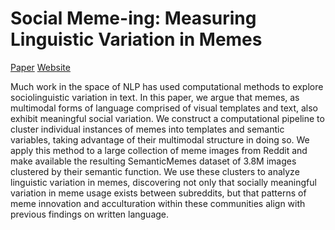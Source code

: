# Social Meme-ing: Measuring Linguistic Variation in Memes

[Paper](/#) [Website](https://naitian.org/social-memeing)

Much work in the space of NLP has used computational methods to explore sociolinguistic variation in text. In this paper, we argue that memes, as multimodal forms of language comprised of visual templates and text, also exhibit meaningful social variation. We construct a computational pipeline to cluster individual instances of memes into templates and semantic variables, taking advantage of their multimodal structure in doing so. We apply this method to a large collection of meme images from Reddit and make available the resulting SemanticMemes dataset of 3.8M images clustered by their semantic function. We use these clusters to analyze linguistic variation in memes, discovering not only that socially meaningful variation in meme usage exists between subreddits, but that patterns of meme innovation and acculturation within these communities align with previous findings on written language.
